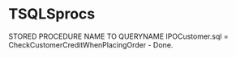 # TSQLSprocs
STORED PROCEDURE NAME TO QUERYNAME
IPOCustomer.sql  =  CheckCustomerCreditWhenPlacingOrder - Done.

